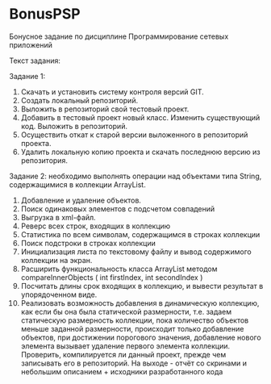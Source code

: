 # BonusPSP
Бонусное задание по дисциплине Программирование сетевых приложений

Текст задания:

Задание 1:
1. Скачать и установить систему контроля версий GIT. 
2. Создать локальный репозиторий.
3. Выложить в репозиторий свой тестовый проект. 
4. Добавить в тестовый проект новый класс. Изменить существующий код. Выложить в репозиторий. 
5. Осуществить откат к старой версии выложенного в репозиторий проекта. 
6. Удалить локальную копию проекта и скачать последнюю версию из репозитория. 

Задание 2: необходимо выполнять операции над объектами типа String, содержащимися в коллекции ArrayList. 
1. Добавление и удаление объектов. 
2. Поиск одинаковых элементов с подсчетом совпадений
3. Выгрузка в xml-файл. 
4. Реверс всех строк, входящих в коллекцию 
5. Статистика по всем символам, содержащимся в строках коллекции 
6. Поиск подстроки в строках коллекции 
7. Инициализация листа по текстовому файлу и вывод содержимого коллекции на экран.
8. Расширить функциональность класса ArrayList методом compareInnerObjects ( int firstIndex, int secondIndex ) 
9. Посчитать длины срок входящих в коллекцию, и вывести результат в упорядоченном виде. 
10. Реализовать возможность добавления в динамическую коллекцию, как если бы она была статической размерности, т.е. задаем статическую размерность коллекции, пока количество объектов меньше заданной размерности, происходит только добавление объектов, при достижении порогового значения, добавление нового элемента вызывает удаление первого элемента коллекции. Проверить, компилируется ли данный проект, прежде чем записывать его в репозиторий.
На выходе - отчёт со скринами и небольшим описанием + исходники разработанного кода
